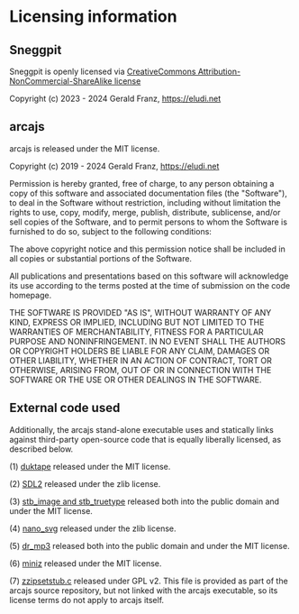 # Licensing information

## Sneggpit

Sneggpit is openly licensed via [CreativeCommons Attribution-NonCommercial-ShareAlike license](https://creativecommons.org/licenses/by-nc-sa/4.0/)

Copyright (c) 2023 - 2024 Gerald Franz, https://eludi.net

## arcajs

arcajs is released under the MIT license.

Copyright (c) 2019 - 2024 Gerald Franz, https://eludi.net

Permission is hereby granted, free of charge, to any person obtaining a copy of
this software and associated documentation files (the "Software"), to deal in
the Software without restriction, including without limitation the rights to
use, copy, modify, merge, publish, distribute, sublicense, and/or sell copies of
the Software, and to permit persons to whom the Software is furnished to do so,
subject to the following conditions:

The above copyright notice and this permission notice shall be included in all
copies or substantial portions of the Software.

All publications and presentations based on this software will acknowledge its
use according to the terms posted at the time of submission on the code
homepage.

THE SOFTWARE IS PROVIDED "AS IS", WITHOUT WARRANTY OF ANY KIND, EXPRESS OR
IMPLIED, INCLUDING BUT NOT LIMITED TO THE WARRANTIES OF MERCHANTABILITY, FITNESS
FOR A PARTICULAR PURPOSE AND NONINFRINGEMENT. IN NO EVENT SHALL THE AUTHORS OR
COPYRIGHT HOLDERS BE LIABLE FOR ANY CLAIM, DAMAGES OR OTHER LIABILITY, WHETHER
IN AN ACTION OF CONTRACT, TORT OR OTHERWISE, ARISING FROM, OUT OF OR IN
CONNECTION WITH THE SOFTWARE OR THE USE OR OTHER DEALINGS IN THE SOFTWARE.

## External code used

Additionally, the arcajs stand-alone executable uses and statically links
against third-party open-source code that is equally liberally licensed, as
described below.

(1) [duktape](https://duktape.org) released under the MIT license.

(2) [SDL2](https://libsdl.org/) released under the zlib license.

(3) [stb\_image and stb\_truetype](https://github.com/nothings/stb) released
    both into the public domain and under the MIT license.

(4) [nano\_svg](https://github.com/memononen/nanosvg) released under the zlib
    license.

(5) [dr\_mp3](https://github.com/mackron/dr_libs/blob/master/dr_mp3.h) released
    both into the public domain and under the MIT license.

(6) [miniz](https://github.com/richgel999/miniz) released under the MIT license.

(7) [zzipsetstub.c](https://github.com/xriss/gamecake/blob/master/lib_zzip/test/zzipsetstub.c)
    released under GPL v2. This file is provided as part of the arcajs source
    repository, but not linked with the arcajs executable, so its license terms
    do not apply to arcajs itself.
